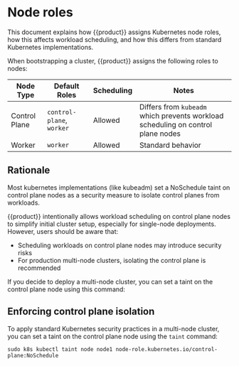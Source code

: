 # Node roles

This document explains how {{product}} assigns Kubernetes node roles, how this
affects workload scheduling, and how this differs from standard Kubernetes
implementations.

When bootstrapping a cluster, {{product}} assigns the following roles to nodes:

| Node Type | Default Roles | Scheduling | Notes |
|-----------|--------------|------------|-------|
| Control Plane | `control-plane`, `worker` | Allowed | Differs from `kubeadm` which prevents workload scheduling on control plane nodes |
| Worker | `worker` | Allowed | Standard behavior |

## Rationale

Most kubernetes implementations (like kubeadm) set a NoSchedule taint on
control plane nodes as a security measure to isolate control planes from
workloads.

{{product}} intentionally allows workload scheduling on control plane nodes to
simplify initial cluster setup, especially for single-node deployments.
However, users should be aware that:

- Scheduling workloads on control plane nodes may introduce security risks
- For production multi-node clusters, isolating the control plane is
  recommended

If you decide to deploy a multi-node cluster, you can set a taint on the
control plane node using this command:

## Enforcing control plane isolation

To apply standard Kubernetes security practices in a multi-node cluster, you
can set a taint on the control plane node using the `taint` command:

```
sudo k8s kubectl taint node node1 node-role.kubernetes.io/control-plane:NoSchedule
```
